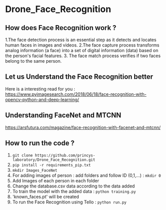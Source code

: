 # Drone_Face_Recognition

## How does Face Recognition work ?
1.The face detection process is an essential step as it detects and locates human faces in images and videos.
2.The face capture process transforms analog information (a face) into a set of digital information (data) based on the person's facial features.
3. The face match process verifies if two faces belong to the same person.

## Let us Understand the Face Recognition better 
Here is a interesting read for you  : https://www.pyimagesearch.com/2018/06/18/face-recognition-with-opencv-python-and-deep-learning/ 

## Understanding FaceNet and MTCNN
https://arsfutura.com/magazine/face-recognition-with-facenet-and-mtcnn/

## How to run the code ?
1. `git clone https://github.com/princys-laboratory/Drone_Face_Recognition.git`
2. `pip install -r requirements_pip.txt`
3. `mkdir Images_FaceNet`
4. For adding images of person : add folders and follow ID (0,1,...) : `mkdir 0`
5. Add Images of each person in each folder 
6. Change the database.csv data according to the data added
7. To train the model with the added data : `python training.py`
8. 'known_faces.pt' will be created
3. To run the Face Recognition using Tello : `python run.py`
